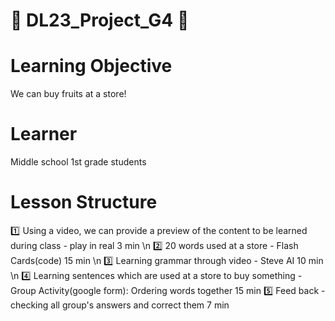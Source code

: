 # :love_letter: DL23_Project_G4 :love_letter:

# Learning Objective
  We can buy fruits at a store!
# Learner
  Middle school 1st grade students
# Lesson Structure
  :one: Using a video, we can provide a preview of the content to be learned during class - play in real          3 min \n
  :two: 20 words used at a store - Flash Cards(code)                                                              15 min \n
  :three: Learning grammar through video - Steve AI                                                                 10 min \n
  :four: Learning sentences which are used at a store to buy something - Group Activity(google form): Ordering words together                                                                                                                  15 min
  :five: Feed back - checking all group's answers and correct them                                                 7 min

